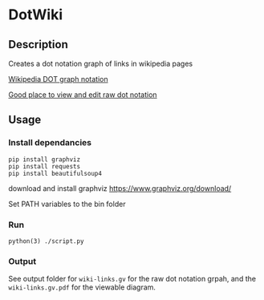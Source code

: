 # DotWiki




## Description
Creates a dot notation graph of links in wikipedia pages

[Wikipedia DOT graph notation](https://en.wikipedia.org/wiki/DOT_(graph_description_language))

[Good place to view and edit raw dot notation](https://dreampuf.github.io/GraphvizOnline/)




## Usage

### Install dependancies
```
pip install graphviz
pip install requests
pip install beautifulsoup4
```

download and install graphviz https://www.graphviz.org/download/

Set PATH variables to the bin folder

### Run
`python(3) ./script.py`

### Output
See output folder for `wiki-links.gv` for the raw dot notation grpah, and the `wiki-links.gv.pdf` for the viewable diagram.
